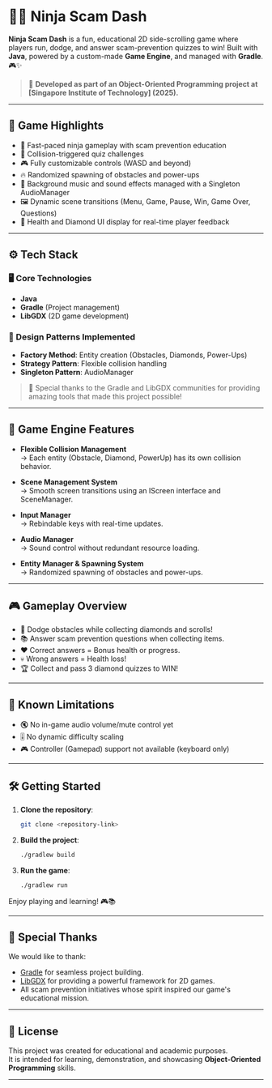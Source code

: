 # 🥷💎 Ninja Scam Dash 

**Ninja Scam Dash** is a fun, educational 2D side-scrolling game where players run, dodge, and answer scam-prevention quizzes to win! Built with **Java**, powered by a custom-made **Game Engine**, and managed with **Gradle**. 🎮✨

> 📌 **Developed as part of an Object-Oriented Programming project at [Singapore Institute of Technology] (2025).**

---

## 🌟 Game Highlights

- 🚀 Fast-paced ninja gameplay with scam prevention education
- 🎯 Collision-triggered quiz challenges
- 🎮 Fully customizable controls (WASD and beyond)
- 🔥 Randomized spawning of obstacles and power-ups
- 🎵 Background music and sound effects managed with a Singleton AudioManager
- 🖼️ Dynamic scene transitions (Menu, Game, Pause, Win, Game Over, Questions)
- 💖 Health and Diamond UI display for real-time player feedback

---

## ⚙️ Tech Stack

### 🖥️ Core Technologies
- **Java**
- **Gradle** (Project management)
- **LibGDX** (2D game development)

### 🎨 Design Patterns Implemented
- **Factory Method**: Entity creation (Obstacles, Diamonds, Power-Ups)
- **Strategy Pattern**: Flexible collision handling
- **Singleton Pattern**: AudioManager

> 🎯 Special thanks to the Gradle and LibGDX communities for providing amazing tools that made this project possible!

---

## 🧩 Game Engine Features

- **Flexible Collision Management**  
  → Each entity (Obstacle, Diamond, PowerUp) has its own collision behavior.

- **Scene Management System**  
  → Smooth screen transitions using an IScreen interface and SceneManager.

- **Input Manager**  
  → Rebindable keys with real-time updates.

- **Audio Manager**  
  → Sound control without redundant resource loading.

- **Entity Manager & Spawning System**  
  → Randomized spawning of obstacles and power-ups.

---

## 🎮 Gameplay Overview

- 🏃 Dodge obstacles while collecting diamonds and scrolls!
- 📚 Answer scam prevention questions when collecting items.
- ❤️ Correct answers = Bonus health or progress.
- 💀 Wrong answers = Health loss!
- 🏆 Collect and pass 3 diamond quizzes to WIN!

---

## 🚧 Known Limitations

- 🔇 No in-game audio volume/mute control yet
- 🎚️ No dynamic difficulty scaling
- 🎮 Controller (Gamepad) support not available (keyboard only)

---

## 🛠️ Getting Started

1. **Clone the repository**:
   ```bash
   git clone <repository-link>
   ```

2. **Build the project**:
   ```bash
   ./gradlew build
   ```

3. **Run the game**:
   ```bash
   ./gradlew run
   ```

Enjoy playing and learning! 🎮📚

---

## 🙏 Special Thanks

We would like to thank:
- [Gradle](https://gradle.org/) for seamless project building.
- [LibGDX](https://libgdx.com/) for providing a powerful framework for 2D games.
- All scam prevention initiatives whose spirit inspired our game's educational mission.

---

## 📜 License

This project was created for educational and academic purposes.  
It is intended for learning, demonstration, and showcasing **Object-Oriented Programming** skills.

---

